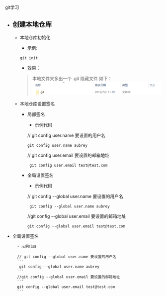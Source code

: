 git学习
- ## 创建本地仓库
   - 本地仓库初始化

      - 示例:
      ```
      git init 
      ```
      - 效果：

      >本地文件夹多出一个 .git 隐藏文件 如下：
      ![初始化本地仓库](../assets/0101.png)

   - 本地仓库设置签名

     - 局部签名

        - 示例代码
       
        // git config user.name 要设置的用户名
         ```
         git config user.name aubrey
         ```
        // git config user.email 要设置的邮箱地址
        ```
         git config user.email test@test.com
        ```
     - 全局设置签名

        - 示例代码

        // git config --global user.name 要设置的用户名
        ```
         git config --global user.name aubrey
        ```
        //git config --global user.email 要设置的邮箱地址
        ```
        git config --global user.email test@test.com
        ```
- 全局设置签名

        - 示例代码

        // git config --global user.name 要设置的用户名
        ```
         git config --global user.name aubrey
        ```
        //git config --global user.email 要设置的邮箱地址
        ```
        git config --global user.email test@test.com
        ```
